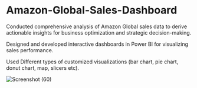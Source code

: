 # Amazon-Global-Sales-Dashboard

Conducted comprehensive analysis of Amazon Global sales data
to derive actionable insights for business optimization and
strategic decision-making.

Designed and developed interactive dashboards in Power BI for
visualizing sales performance.

Used Different types of customized visualizations (bar chart, pie
chart, donut chart, map, slicers etc).

![Screenshot (60)](https://github.com/surajsoni22/Amazon-Global-Sales-Dashboard/assets/155123692/d11d9c45-6769-4e53-80e1-3875c354359e)
